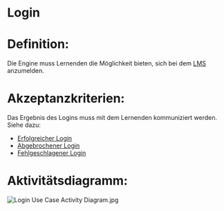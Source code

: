 # Login


# Definition:

Die Engine muss Lernenden die Möglichkeit bieten, sich bei dem [LMS](Learning-Management-System-GE.md) anzumelden.


# Akzeptanzkriterien:

Das Ergebnis des Logins muss mit dem Lernenden kommuniziert werden.
Siehe dazu:
- [Erfolgreicher Login](EZZ0003.md)
- [Abgebrochener Login](EZZ0004.md)
- [Fehlgeschlagener Login](EZZ0005.md)

# Aktivitätsdiagramm:

![Login Use Case Activity Diagram.jpg](imageLoginActivityDiagramm.jpg)

